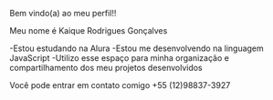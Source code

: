 Bem vindo(a) ao meu perfil!! 

Meu nome é Kaique Rodrigues Gonçalves

-Estou estudando na Alura
-Estou me desenvolvendo na linguagem JavaScript
-Utilizo esse espaço para minha organização e compartilhamento dos meu projetos desenvolvidos 

Você pode entrar em contato comigo
+55 (12)98837-3927

